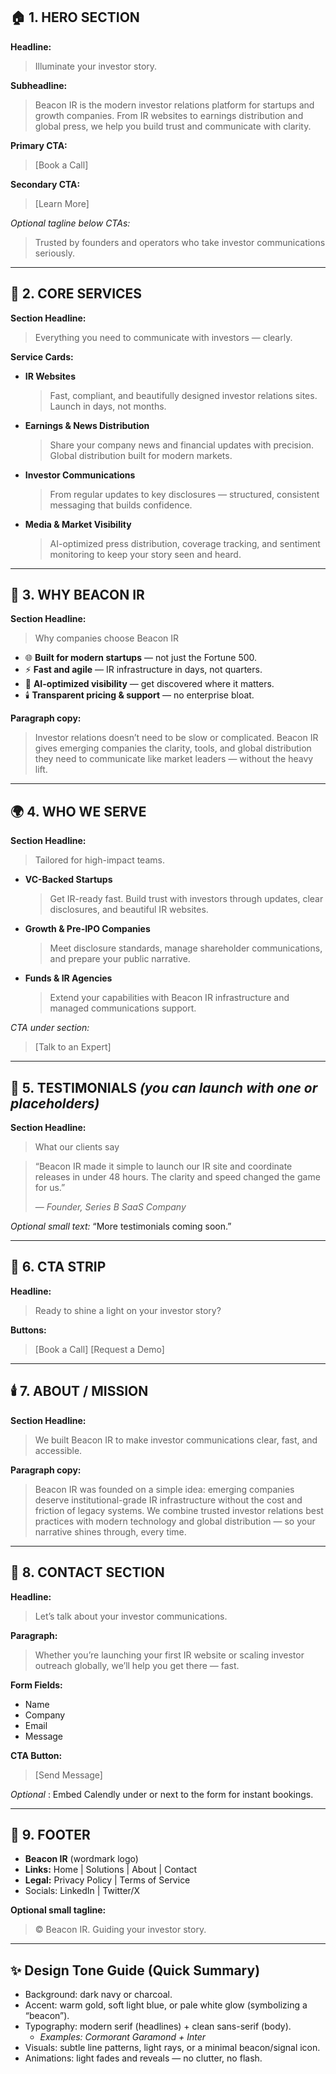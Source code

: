 ## 🏠 **1. HERO SECTION**

**Headline:**

> Illuminate your investor story.

**Subheadline:**

> Beacon IR is the modern investor relations platform for startups and growth companies. From IR websites to earnings distribution and global press, we help you build trust and communicate with clarity.

**Primary CTA:**

> [Book a Call]

**Secondary CTA:**

> [Learn More]

*Optional tagline below CTAs:*

> Trusted by founders and operators who take investor communications seriously.

---

## 📢 **2. CORE SERVICES**

**Section Headline:**

> Everything you need to communicate with investors — clearly.

**Service Cards:**

* **IR Websites**
  > Fast, compliant, and beautifully designed investor relations sites. Launch in days, not months.
  >
* **Earnings & News Distribution**
  > Share your company news and financial updates with precision. Global distribution built for modern markets.
  >
* **Investor Communications**
  > From regular updates to key disclosures — structured, consistent messaging that builds confidence.
  >
* **Media & Market Visibility**
  > AI-optimized press distribution, coverage tracking, and sentiment monitoring to keep your story seen and heard.
  >

---

## 🧭 **3. WHY BEACON IR**

**Section Headline:**

> Why companies choose Beacon IR

* 🌐 **Built for modern startups** — not just the Fortune 500.
* ⚡ **Fast and agile** — IR infrastructure in days, not quarters.
* 🧠 **AI-optimized visibility** — get discovered where it matters.
* 🕯️ **Transparent pricing & support** — no enterprise bloat.

**Paragraph copy:**

> Investor relations doesn’t need to be slow or complicated. Beacon IR gives emerging companies the clarity, tools, and global distribution they need to communicate like market leaders — without the heavy lift.

---

## 🌍 **4. WHO WE SERVE**

**Section Headline:**

> Tailored for high-impact teams.

* **VC-Backed Startups**
  > Get IR-ready fast. Build trust with investors through updates, clear disclosures, and beautiful IR websites.
  >
* **Growth & Pre-IPO Companies**
  > Meet disclosure standards, manage shareholder communications, and prepare your public narrative.
  >
* **Funds & IR Agencies**
  > Extend your capabilities with Beacon IR infrastructure and managed communications support.
  >

*CTA under section:*

> [Talk to an Expert]

---

## 💬 **5. TESTIMONIALS** *(you can launch with one or placeholders)*

**Section Headline:**

> What our clients say

> “Beacon IR made it simple to launch our IR site and coordinate releases in under 48 hours. The clarity and speed changed the game for us.”
>
> — *Founder, Series B SaaS Company*

*Optional small text:* “More testimonials coming soon.”

---

## 🧠 **6. CTA STRIP**

**Headline:**

> Ready to shine a light on your investor story?

**Buttons:**

> [Book a Call] [Request a Demo]

---

## 🕯️ **7. ABOUT / MISSION**

**Section Headline:**

> We built Beacon IR to make investor communications clear, fast, and accessible.

**Paragraph copy:**

> Beacon IR was founded on a simple idea: emerging companies deserve institutional-grade IR infrastructure without the cost and friction of legacy systems. We combine trusted investor relations best practices with modern technology and global distribution — so your narrative shines through, every time.

---

## 📨 **8. CONTACT SECTION**

**Headline:**

> Let’s talk about your investor communications.

**Paragraph:**

> Whether you’re launching your first IR website or scaling investor outreach globally, we’ll help you get there — fast.

**Form Fields:**

* Name
* Company
* Email
* Message

**CTA Button:**

> [Send Message]

 *Optional* : Embed Calendly under or next to the form for instant bookings.

---

## 🦶 **9. FOOTER**

* **Beacon IR** (wordmark logo)
* **Links:** Home | Solutions | About | Contact
* **Legal:** Privacy Policy | Terms of Service
* Socials: LinkedIn | Twitter/X

**Optional small tagline:**

> © Beacon IR. Guiding your investor story.

---

## ✨ Design Tone Guide (Quick Summary)

* Background: dark navy or charcoal.
* Accent: warm gold, soft light blue, or pale white glow (symbolizing a “beacon”).
* Typography: modern serif (headlines) + clean sans-serif (body).
  * *Examples: Cormorant Garamond + Inter*
* Visuals: subtle line patterns, light rays, or a minimal beacon/signal icon.
* Animations: light fades and reveals — no clutter, no flash.
